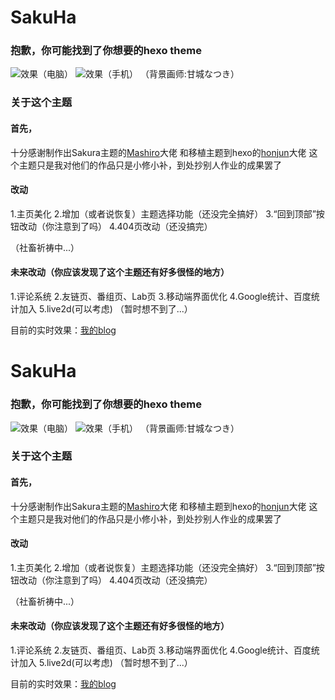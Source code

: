 # SakuHa
### 抱歉，你可能找到了你想要的hexo theme
![效果（电脑）](https://cdn.jsdelivr.net/gh/imouup/pico/picSakuHapc.png)
![效果（手机）](https://cdn.jsdelivr.net/gh/imouup/pico/picSakuHamobile.png)
（背景画师:甘城なつき）

### 关于这个主题
#### 首先，
十分感谢制作出Sakura主题的[Mashiro](https://2heng.xin/)大佬
和移植主题到hexo的[honjun](https://github.com/honjun)大佬
这个主题只是我对他们的作品只是小修小补，到处抄别人作业的成果罢了

#### 改动
1.主页美化
2.增加（或者说恢复）主题选择功能（还没完全搞好）
3.“回到顶部”按钮改动（你注意到了吗）
4.404页改动（还没搞完）

（社畜祈祷中...）

#### 未来改动（你应该发现了这个主题还有好多很怪的地方）
1.评论系统
2.友链页、番组页、Lab页
3.移动端界面优化
4.Google统计、百度统计加入
5.live2d(可以考虑)
（暂时想不到了...）

目前的实时效果：[我的blog](https://mouup.top)
# SakuHa
### 抱歉，你可能找到了你想要的hexo theme
![效果（电脑）](https://cdn.jsdelivr.net/gh/imouup/pico/picSakuHapc.png)
![效果（手机）](https://cdn.jsdelivr.net/gh/imouup/pico/picSakuHamobile.png)
（背景画师:甘城なつき）

### 关于这个主题
#### 首先，
十分感谢制作出Sakura主题的[Mashiro](https://2heng.xin/)大佬
和移植主题到hexo的[honjun](https://github.com/honjun)大佬
这个主题只是我对他们的作品只是小修小补，到处抄别人作业的成果罢了

#### 改动
1.主页美化
2.增加（或者说恢复）主题选择功能（还没完全搞好）
3.“回到顶部”按钮改动（你注意到了吗）
4.404页改动（还没搞完）

（社畜祈祷中...）

#### 未来改动（你应该发现了这个主题还有好多很怪的地方）
1.评论系统
2.友链页、番组页、Lab页
3.移动端界面优化
4.Google统计、百度统计加入
5.live2d(可以考虑)
（暂时想不到了...）

目前的实时效果：[我的blog](https://mouup.top)
